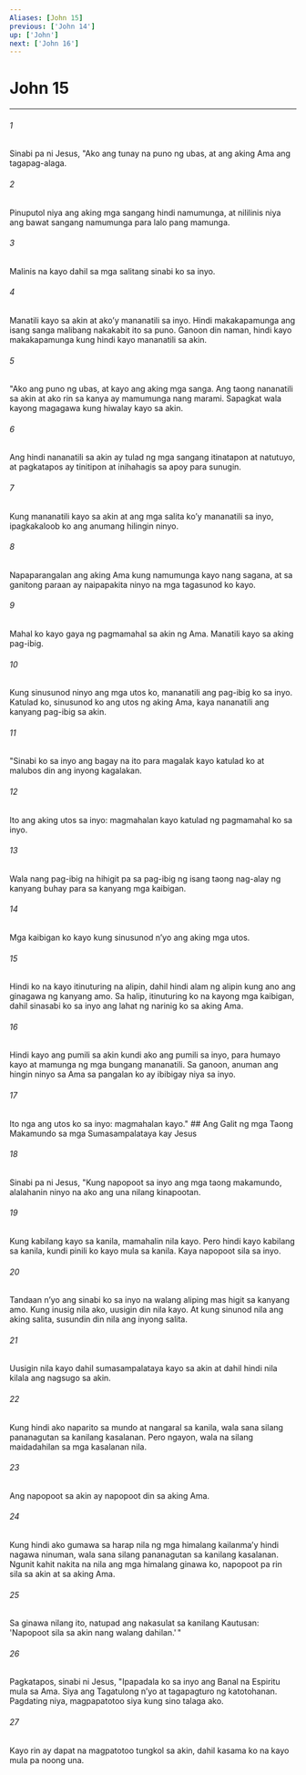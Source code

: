 ```yaml
---
Aliases: [John 15]
previous: ['John 14']
up: ['John']
next: ['John 16']
---
```

# John 15

***






















###### 1 










Sinabi pa ni Jesus, "Ako ang tunay na puno ng ubas, at ang aking Ama ang tagapag-alaga. 





















###### 2 










Pinuputol niya ang aking mga sangang hindi namumunga, at nililinis niya ang bawat sangang namumunga para lalo pang mamunga. 





















###### 3 










Malinis na kayo dahil sa mga salitang sinabi ko sa inyo. 





















###### 4 










Manatili kayo sa akin at akoʼy mananatili sa inyo. Hindi makakapamunga ang isang sanga malibang nakakabit ito sa puno. Ganoon din naman, hindi kayo makakapamunga kung hindi kayo mananatili sa akin. 





















###### 5 










"Ako ang puno ng ubas, at kayo ang aking mga sanga. Ang taong nananatili sa akin at ako rin sa kanya ay mamumunga nang marami. Sapagkat wala kayong magagawa kung hiwalay kayo sa akin. 





















###### 6 










Ang hindi nananatili sa akin ay tulad ng mga sangang itinatapon at natutuyo, at pagkatapos ay tinitipon at inihahagis sa apoy para sunugin. 





















###### 7 










Kung mananatili kayo sa akin at ang mga salita koʼy mananatili sa inyo, ipagkakaloob ko ang anumang hilingin ninyo. 





















###### 8 










Napaparangalan ang aking Ama kung namumunga kayo nang sagana, at sa ganitong paraan ay naipapakita ninyo na mga tagasunod ko kayo. 





















###### 9 










Mahal ko kayo gaya ng pagmamahal sa akin ng Ama. Manatili kayo sa aking pag-ibig. 





















###### 10 










Kung sinusunod ninyo ang mga utos ko, mananatili ang pag-ibig ko sa inyo. Katulad ko, sinusunod ko ang utos ng aking Ama, kaya nananatili ang kanyang pag-ibig sa akin. 





















###### 11 










"Sinabi ko sa inyo ang bagay na ito para magalak kayo katulad ko at malubos din ang inyong kagalakan. 





















###### 12 










Ito ang aking utos sa inyo: magmahalan kayo katulad ng pagmamahal ko sa inyo. 





















###### 13 










Wala nang pag-ibig na hihigit pa sa pag-ibig ng isang taong nag-alay ng kanyang buhay para sa kanyang mga kaibigan. 





















###### 14 










Mga kaibigan ko kayo kung sinusunod nʼyo ang aking mga utos. 





















###### 15 










Hindi ko na kayo itinuturing na alipin, dahil hindi alam ng alipin kung ano ang ginagawa ng kanyang amo. Sa halip, itinuturing ko na kayong mga kaibigan, dahil sinasabi ko sa inyo ang lahat ng narinig ko sa aking Ama. 





















###### 16 










Hindi kayo ang pumili sa akin kundi ako ang pumili sa inyo, para humayo kayo at mamunga ng mga bungang mananatili. Sa ganoon, anuman ang hingin ninyo sa Ama sa pangalan ko ay ibibigay niya sa inyo. 





















###### 17 










Ito nga ang utos ko sa inyo: magmahalan kayo." ## Ang Galit ng mga Taong Makamundo sa mga Sumasampalataya kay Jesus 





















###### 18 










Sinabi pa ni Jesus, "Kung napopoot sa inyo ang mga taong makamundo, alalahanin ninyo na ako ang una nilang kinapootan. 





















###### 19 










Kung kabilang kayo sa kanila, mamahalin nila kayo. Pero hindi kayo kabilang sa kanila, kundi pinili ko kayo mula sa kanila. Kaya napopoot sila sa inyo. 





















###### 20 










Tandaan nʼyo ang sinabi ko sa inyo na walang aliping mas higit sa kanyang amo. Kung inusig nila ako, uusigin din nila kayo. At kung sinunod nila ang aking salita, susundin din nila ang inyong salita. 





















###### 21 










Uusigin nila kayo dahil sumasampalataya kayo sa akin at dahil hindi nila kilala ang nagsugo sa akin. 





















###### 22 










Kung hindi ako naparito sa mundo at nangaral sa kanila, wala sana silang pananagutan sa kanilang kasalanan. Pero ngayon, wala na silang maidadahilan sa mga kasalanan nila. 





















###### 23 










Ang napopoot sa akin ay napopoot din sa aking Ama. 





















###### 24 










Kung hindi ako gumawa sa harap nila ng mga himalang kailanmaʼy hindi nagawa ninuman, wala sana silang pananagutan sa kanilang kasalanan. Ngunit kahit nakita na nila ang mga himalang ginawa ko, napopoot pa rin sila sa akin at sa aking Ama. 





















###### 25 










Sa ginawa nilang ito, natupad ang nakasulat sa kanilang Kautusan: 'Napopoot sila sa akin nang walang dahilan.' " 





















###### 26 










Pagkatapos, sinabi ni Jesus, "Ipapadala ko sa inyo ang Banal na Espiritu mula sa Ama. Siya ang Tagatulong nʼyo at tagapagturo ng katotohanan. Pagdating niya, magpapatotoo siya kung sino talaga ako. 





















###### 27 










Kayo rin ay dapat na magpatotoo tungkol sa akin, dahil kasama ko na kayo mula pa noong una.
